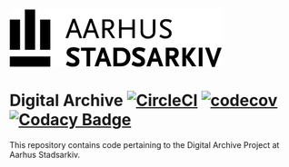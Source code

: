 ![Aarhus Stadsarkiv](Stadsarkiv.png)
# Digital Archive [![CircleCI](https://circleci.com/gh/aarhusstadsarkiv/digiarch/tree/master.svg?style=shield)](https://circleci.com/gh/aarhusstadsarkiv/digiarch/tree/master) [![codecov](https://codecov.io/gh/aarhusstadsarkiv/digiarch/branch/master/graph/badge.svg)](https://codecov.io/gh/aarhusstadsarkiv/digiarch) [![Codacy Badge](https://api.codacy.com/project/badge/Grade/74e85419f1334761ae22b447468835db)](https://www.codacy.com/manual/jnik-aarhus/digiarch?utm_source=github.com&amp;utm_medium=referral&amp;utm_content=aarhusstadsarkiv/digiarch&amp;utm_campaign=Badge_Grade)
This repository contains code pertaining to the Digital Archive Project at Aarhus Stadsarkiv.
